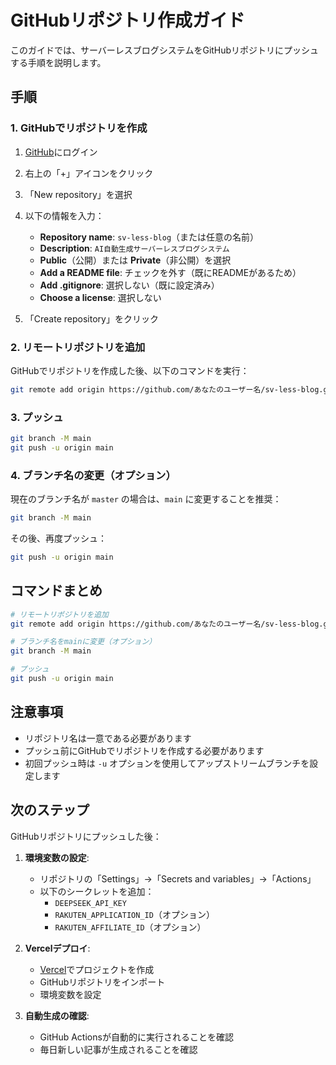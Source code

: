# GitHubリポジトリ作成ガイド

このガイドでは、サーバーレスブログシステムをGitHubリポジトリにプッシュする手順を説明します。

## 手順

### 1. GitHubでリポジトリを作成

1. [GitHub](https://github.com)にログイン
2. 右上の「+」アイコンをクリック
3. 「New repository」を選択
4. 以下の情報を入力：
   - **Repository name**: `sv-less-blog`（または任意の名前）
   - **Description**: `AI自動生成サーバーレスブログシステム`
   - **Public**（公開）または **Private**（非公開）を選択
   - **Add a README file**: チェックを外す（既にREADMEがあるため）
   - **Add .gitignore**: 選択しない（既に設定済み）
   - **Choose a license**: 選択しない

5. 「Create repository」をクリック

### 2. リモートリポジトリを追加

GitHubでリポジトリを作成した後、以下のコマンドを実行：

```bash
git remote add origin https://github.com/あなたのユーザー名/sv-less-blog.git
```

### 3. プッシュ

```bash
git branch -M main
git push -u origin main
```

### 4. ブランチ名の変更（オプション）

現在のブランチ名が `master` の場合は、`main` に変更することを推奨：

```bash
git branch -M main
```

その後、再度プッシュ：

```bash
git push -u origin main
```

## コマンドまとめ

```bash
# リモートリポジトリを追加
git remote add origin https://github.com/あなたのユーザー名/sv-less-blog.git

# ブランチ名をmainに変更（オプション）
git branch -M main

# プッシュ
git push -u origin main
```

## 注意事項

- リポジトリ名は一意である必要があります
- プッシュ前にGitHubでリポジトリを作成する必要があります
- 初回プッシュ時は `-u` オプションを使用してアップストリームブランチを設定します

## 次のステップ

GitHubリポジトリにプッシュした後：

1. **環境変数の設定**:
   - リポジトリの「Settings」→「Secrets and variables」→「Actions」
   - 以下のシークレットを追加：
     - `DEEPSEEK_API_KEY`
     - `RAKUTEN_APPLICATION_ID`（オプション）
     - `RAKUTEN_AFFILIATE_ID`（オプション）

2. **Vercelデプロイ**:
   - [Vercel](https://vercel.com)でプロジェクトを作成
   - GitHubリポジトリをインポート
   - 環境変数を設定

3. **自動生成の確認**:
   - GitHub Actionsが自動的に実行されることを確認
   - 毎日新しい記事が生成されることを確認